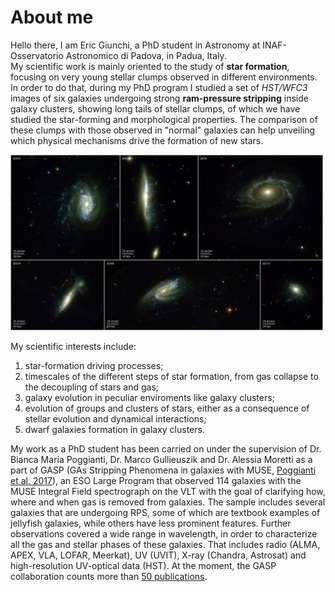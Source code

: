 # About me

Hello there, I am Eric Giunchi, a PhD student in Astronomy at INAF-Osservatorio Astronomico di Padova, in Padua, Italy.\
My scientific work is mainly oriented to the study of **star formation**, focusing on very young stellar clumps observed in different environments. In order to do that, during my PhD program I studied a set of _HST/WFC3_ images of six galaxies undergoing strong **ram-pressure stripping** inside galaxy clusters, showing long tails of stellar clumps, of which we have studied the star-forming and morphological properties. The comparison of these clumps with those observed in "normal" galaxies can help unveiling which physical mechanisms drive the formation of new stars.

<img src="assets/img/hst_gasp_16_9_lables.jpg" alt="hst_gasp" width="500"/>

My scientific interests include:
1. star-formation driving processes;
2. timescales of the different steps of star formation, from gas collapse to the decoupling of stars and gas;
3. galaxy evolution in peculiar enviroments like galaxy clusters;
4. evolution of groups and clusters of stars, either as a consequence of stellar evolution and dynamical interactions;
5. dwarf galaxies formation in galaxy clusters.

My work as a PhD student has been carried on under the supervision of Dr. Bianca Maria Poggianti, Dr. Marco Gullieuszik and Dr. Alessia Moretti as a part of GASP (GAs Stripping Phenomena in galaxies with MUSE, [Poggianti et al. 2017](https://iopscience.iop.org/article/10.3847/1538-4357/aa78ed)), an ESO Large Program that observed 114 galaxies with the MUSE Integral Field spectrograph on the VLT with the goal of clarifying how, where and when gas is removed from galaxies. The sample includes several galaxies that are undergoing RPS, some of which are textbook examples of jellyfish galaxies, while others have less prominent features. Further observations covered a wide range in wavelength, in order to characterize all the gas and stellar phases of these galaxies. That includes radio (ALMA, APEX, VLA, LOFAR, Meerkat), UV (UVIT), X-ray (Chandra, Astrosat) and high-resolution UV-optical data (HST). At the moment, the GASP collaboration counts more than [50 publications](https://web.oapd.inaf.it/gasp/publications.html).
